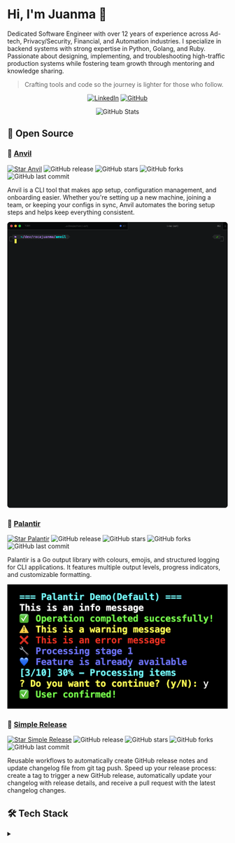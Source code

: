 # Hi, I'm Juanma 👋

Dedicated Software Engineer with over 12 years of experience across Ad-tech, Privacy/Security, Financial, and Automation industries. I specialize in backend systems with strong expertise in Python, Golang, and Ruby. Passionate about designing, implementing, and troubleshooting high-traffic production systems while fostering team growth through mentoring and knowledge sharing.
> Crafting tools and code so the journey is lighter for those who follow.


<div align="center">

[![LinkedIn](https://img.shields.io/badge/LinkedIn-0077B5?style=flat&logo=linkedin&logoColor=white)](https://www.linkedin.com/in/rocajuanma/)
[![GitHub](https://img.shields.io/badge/GitHub-181717?style=flat&logo=github&logoColor=white)](https://github.com/rocajuanma)

![GitHub Stats](https://github-readme-stats.vercel.app/api?username=rocajuanma&show_icons=true&theme=dark&hide_border=true&count_private=true)

</div>


## 🚀 Open Source

### 🔨 [**Anvil**](https://github.com/rocajuanma/anvil) 
[![Star Anvil](https://img.shields.io/badge/Try%20Anvil-Install%20Now-red?style=flat&logo=github)](https://github.com/rocajuanma/anvil)
![GitHub release](https://img.shields.io/github/v/release/rocajuanma/anvil?style=flat&label=Release)
![GitHub stars](https://img.shields.io/github/stars/rocajuanma/anvil?style=social&label=Stars)
![GitHub forks](https://img.shields.io/github/forks/rocajuanma/anvil?style=social&label=Forks)
![GitHub last commit](https://img.shields.io/github/last-commit/rocajuanma/anvil?style=flat&label=Last%20Commit)

Anvil is a CLI tool that makes app setup, configuration management, and onboarding easier. Whether you're setting up a new machine, joining a team, or keeping your configs in sync, Anvil automates the boring setup steps and helps keep everything consistent.

<div align="center">
  <a href="https://github.com/rocajuanma/anvil">
    <img src="https://raw.githubusercontent.com/rocajuanma/anvil/master/assets/anvil.gif" alt="Anvil Demo" width="600">
  </a>
</div>

### 🔮 [**Palantir**](https://github.com/rocajuanma/palantir) 
[![Star Palantir](https://img.shields.io/badge/Try%20Palantir-Install%20Now-red?style=flat&logo=github)](https://github.com/rocajuanma/palantir)
![GitHub release](https://img.shields.io/github/v/release/rocajuanma/palantir?style=flat&label=Release)
![GitHub stars](https://img.shields.io/github/stars/rocajuanma/palantir?style=social&label=Stars)
![GitHub forks](https://img.shields.io/github/forks/rocajuanma/palantir?style=social&label=Forks)
![GitHub last commit](https://img.shields.io/github/last-commit/rocajuanma/palantir?style=flat&label=Last%20Commit)

Palantir is a Go output library with colours, emojis, and structured logging for CLI applications. It features multiple output levels, progress indicators, and customizable formatting.

<div align="center">
  <a href="https://github.com/rocajuanma/palantir">
    <img src="https://raw.githubusercontent.com/rocajuanma/palantir/master/assets/terminal-short.png" alt="Palantir Image" width="600">
  </a>
</div>

### 🚀 [**Simple Release**](https://github.com/rocajuanma/simple-release) 
[![Star Simple Release](https://img.shields.io/badge/Try%20Simple%20Release-Install%20Now-red?style=flat&logo=github)](https://github.com/rocajuanma/simple-release)
![GitHub release](https://img.shields.io/github/v/release/rocajuanma/simple-release?style=flat&label=Release)
![GitHub stars](https://img.shields.io/github/stars/rocajuanma/simple-release?style=social&label=Stars)
![GitHub forks](https://img.shields.io/github/forks/rocajuanma/simple-release?style=social&label=Forks)
![GitHub last commit](https://img.shields.io/github/last-commit/rocajuanma/simple-release?style=flat&label=Last%20Commit)

Reusable workflows to automatically create GitHub release notes and update changelog file from git tag push. Speed up your release process: create a tag to trigger a new GitHub release, automatically update your changelog with release details, and receive a pull request with the latest changelog changes.

## 🛠️ Tech Stack

<details>
  <summary> </summary>

#### Languages & Frameworks
![Go](https://img.shields.io/badge/Go-00ADD8?style=flat&logo=go&logoColor=white)
![Python](https://img.shields.io/badge/Python-3776AB?style=flat&logo=python&logoColor=white)
![Django](https://img.shields.io/badge/Django-092E20?style=flat&logo=django&logoColor=white)
![Ruby](https://img.shields.io/badge/Ruby-CC342D?style=flat&logo=ruby&logoColor=white)
![Ruby on Rails](https://img.shields.io/badge/Ruby_on_Rails-CC0000?style=flat&logo=ruby-on-rails&logoColor=white)
![Node.js](https://img.shields.io/badge/Node.js-339933?style=flat&logo=node.js&logoColor=white)

#### Infra, Databases & Tools
![Docker](https://img.shields.io/badge/Docker-2496ED?style=flat&logo=docker&logoColor=white)
![Kubernetes](https://img.shields.io/badge/Kubernetes-326CE5?style=flat&logo=kubernetes&logoColor=white)
![Terraform](https://img.shields.io/badge/Terraform-7B42BC?style=flat&logo=terraform&logoColor=white)
![Jenkins](https://img.shields.io/badge/Jenkins-D24939?style=flat&logo=jenkins&logoColor=white)
![ArgoCD](https://img.shields.io/badge/ArgoCD-EF7B4D?style=flat&logo=argo&logoColor=white)
![Helm](https://img.shields.io/badge/Helm-0F1689?style=flat&logo=helm&logoColor=white)
![Vault](https://img.shields.io/badge/Vault-000000?style=flat&logo=vault&logoColor=white)

![PostgreSQL](https://img.shields.io/badge/PostgreSQL-4169E1?style=flat&logo=postgresql&logoColor=white)
![MySQL](https://img.shields.io/badge/MySQL-4479A1?style=flat&logo=mysql&logoColor=white)
![Redis](https://img.shields.io/badge/Redis-DC382D?style=flat&logo=redis&logoColor=white)
![Elasticsearch](https://img.shields.io/badge/Elasticsearch-005571?style=flat&logo=elasticsearch&logoColor=white)

![AWS](https://img.shields.io/badge/AWS-FF9900?style=flat&logo=amazon-aws&logoColor=white)
![Google Cloud](https://img.shields.io/badge/Google_Cloud-4285F4?style=flat&logo=google-cloud&logoColor=white)
![Azure](https://img.shields.io/badge/Azure-0078D4?style=flat&logo=microsoft-azure&logoColor=white)
![Git](https://img.shields.io/badge/Git-F05032?style=flat&logo=git&logoColor=white)

</details>